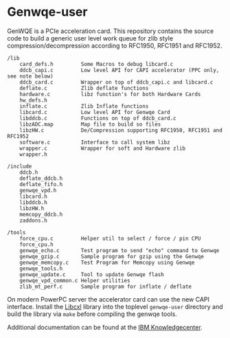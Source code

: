 Genwqe-user
===========

GenWQE is a PCIe acceleration card. This repository contains the source code to
build a generic user level work queue for zlib style compression/decompression
according to RFC1950, RFC1951 and RFC1952.

    /lib
        card_defs.h         Some Macros to debug libcard.c
        ddcb_capi.c         Low level API for CAPI accelerator (PPC only, see note below)
        ddcb_card.c         Wrapper on top of ddcb_capi.c and libcard.c
        deflate.c           Zlib deflate functions
        hardware.c          libz function's for both Hardware Cards
        hw_defs.h
        inflate.c           Zlib Inflate functions
        libcard.c           Low level API for Genwqe Card
        libddcb.c           Functions on top of ddcb_card.c
        libzADC.map         Map file to build so files
        libzHW.c            De/Compression supporting RFC1950, RFC1951 and RFC1952
        software.c          Interface to call system libz
        wrapper.c           Wrapper for soft and Hardware zlib
        wrapper.h

    /include
        ddcb.h
        deflate_ddcb.h
        deflate_fifo.h
        genwqe_vpd.h
        libcard.h
        libddcb.h
        libzHW.h
        memcopy_ddcb.h
        zaddons.h

    /tools
        force_cpu.c         Helper util to select / force / pin CPU
        force_cpu.h
        genwqe_echo.c       Test program to send "echo" command to Genwqe
        genwqe_gzip.c       Sample program for gzip using the Genwqe
        genwqe_memcopy.c    Test Program for Memcopy using Genwqe
        genwqe_tools.h
        genwqe_update.c     Tool to update Genwqe flash
        genwqe_vpd_common.c Helper utilities
        zlib_mt_perf.c      Sample program for inflate / deflate


On modern PowerPC server the accelerator card can use the new CAPI interface.
Install the [Libcxl](https://github.com/ibm-capi/libcxl.git) library into the toplevel ````genwqe-user```` directory and build the library via ````make```` before compiling the genwqe tools.

Additional documentation can be found at the  [IBM Knowledgecenter](http://www-01.ibm.com/support/knowledgecenter/linuxonibm/liabt/liabtkickoff.htm).
